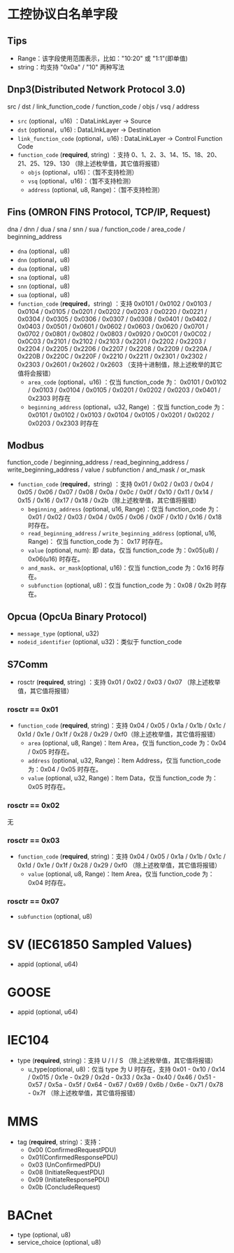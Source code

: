 # 工控协议白名单字段

## Tips

* Range：该字段使用范围表示，比如："10:20" 或 "1:1"(即单值)
* string：均支持 "0x0a" / "10" 两种写法 



## Dnp3(Distributed Network Protocol 3.0)

src / dst / link_function_code / function_code / objs / vsq / address

* `src` (optional，u16) ：DataLinkLayer -> Source
* `dst` (optional，u16) : DataLInkLayer -> Destination
* `link_function_code` (optional，u16) : DataLinkLayer -> Control Function Code
* `function_code` (**required**, string) ：支持 0、1、2、3、14、15、18、20、21、25、129、130 （除上述枚举值，其它值将报错）
  * `objs` (optional，u16)：（暂不支持检测）
  * `vsq` (optional，u16)：（暂不支持检测）
  * `address` (optional, u8, Range)：（暂不支持检测）




## Fins (OMRON FINS Protocol, TCP/IP, Request)

dna / dnn / dua / sna / snn / sua / function_code / area_code / beginning_address

* `dna` (optional，u8) 
* `dnn` (optional，u8) 
* `dua` (optional，u8) 
* `sna` (optional，u8) 
* `snn` (optional，u8) 
* `sua` (optional，u8) 
* `function_code` (**required**，string) ：支持 0x0101 / 0x0102 / 0x0103 / 0x0104 / 0x0105 / 0x0201 / 0x0202 / 0x0203 / 0x0220 / 0x0221 / 0x0304 / 0x0305 / 0x0306 / 0x0307 / 0x0308 / 0x0401 / 0x0402 / 0x0403 / 0x0501 / 0x0601 / 0x0602 / 0x0603 / 0x0620 / 0x0701 / 0x0702 / 0x0801 / 0x0802 / 0x0803 / 0x0920 / 0x0C01 / 0x0C02 / 0x0C03 / 0x2101 / 0x2102 / 0x2103 / 0x2201 / 0x2202 / 0x2203 / 0x2204 / 0x2205 / 0x2206 / 0x2207 / 0x2208 / 0x2209 / 0x220A / 0x220B / 0x220C / 0x220F / 0x2210 / 0x2211 / 0x2301 / 0x2302 / 0x2303 / 0x2601 / 0x2602 / 0x2603 （支持十进制值，除上述枚举的其它值将会报错）
  * `area_code` (optional，u16) ：仅当 function_code 为： 0x0101 / 0x0102 / 0x0103 / 0x0104 / 0x0105 / 0x0201 / 0x0202 / 0x0203 / 0x0401 / 0x2303 时存在
  * `beginning_address` (optional，u32, Range) ：仅当 function_code 为： 0x0101 / 0x0102 / 0x0103 / 0x0104 / 0x0105 / 0x0201 / 0x0202 / 0x0203 / 0x2303 时存在



## Modbus

function_code / beginning_address / read_beginning_address / write_beginning_address / value / subfunction / and_mask / or_mask

* `function_code` (**required**，string) ：支持 0x01 / 0x02 / 0x03 / 0x04 / 0x05 / 0x06 / 0x07 / 0x08 / 0x0a / 0x0c / 0x0f / 0x10 / 0x11 / 0x14 / 0x15 / 0x16 / 0x17 / 0x18 / 0x2b（除上述枚举值，其它值将报错）
  * `beginning_address` (optional, u16, Range)：仅当 function_code 为： 0x01 / 0x02 / 0x03 / 0x04 / 0x05 / 0x06 / 0x0F / 0x10 / 0x16 / 0x18 时存在。
  * `read_beginning_address` / `write_beginning_address` (optional, u16, Range)： 仅当 function_code 为： 0x17 时存在。
  * `value` (optional, num): 即 data，仅当 function_code 为：0x05(u8) / 0x06(u16) 时存在。
  * `and_mask`、`or_mask`(optional, u16)：仅当 function_code 为：0x16 时存在。
  * `subfunction` (optional, u8)：仅当 function_code 为：0x08 / 0x2b 时存在。



## Opcua (OpcUa Binary Protocol)

* `message_type` (optional, u32)
* `nodeid_identifier` (optional, u32)：类似于 function_code



## S7Comm

* rosctr (**required**, string) ：支持 0x01 / 0x02 / 0x03 / 0x07 （除上述枚举值，其它值将报错）

### rosctr == 0x01

* `function_code` (**required**, string)：支持 0x04 / 0x05 / 0x1a / 0x1b / 0x1c / 0x1d / 0x1e / 0x1f / 0x28 / 0x29 / 0xf0（除上述枚举值，其它值将报错）
  * `area` (optional, u8, Range)：Item Area，仅当 function_code 为：0x04 / 0x05 时存在。
  * `address` (optional, u32, Range)：Item Address，仅当 function_code 为：0x04 / 0x05 时存在。
  * `value` (optional, u32, Range)：Item Data，仅当 function_code 为：0x05 时存在。

### rosctr == 0x02

无

### rosctr == 0x03

* `function_code` (**required**, string)：支持 0x04 / 0x05 / 0x1a / 0x1b / 0x1c / 0x1d / 0x1e / 0x1f / 0x28 / 0x29 / 0xf0 （除上述枚举值，其它值将报错）
  * `value` (optional, u8, Range)：Item Area，仅当 function_code 为：0x04 时存在。

### rosctr == 0x07

* `subfunction` (optional, u8)



# SV (IEC61850 Sampled Values)

* appid (optional, u64)



# GOOSE

* appid (optional, u64)



# IEC104 

* type (**required**, string)：支持 U / I / S （除上述枚举值，其它值将报错）
  * u_type(optional, u8)：仅当 type 为 U 时存在，支持 0x01 - 0x10 / 0x14 / 0x015 / 0x1e - 0x29 / 0x2d - 0x33 / 0x3a - 0x40 / 0x46 / 0x51 - 0x57 / 0x5a - 0x5f / 0x64 - 0x67 / 0x69 / 0x6b / 0x6e - 0x71 /  0x78 - 0x7f （除上述枚举值，其它值将报错）



# MMS

* tag (**required**, string)：支持：
  * 0x00 (ConfirmedRequestPDU)
  * 0x01(ConfirmedResponsePDU)
  * 0x03 (UnConfirmedPDU)
  * 0x08 (InitiateRequestPDU)
  * 0x09 (InitiateResponsePDU)
  * 0x0b (ConcludeRequest)



# BACnet

* type (optional, u8)
* service_choice (optional, u8)
